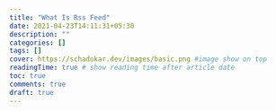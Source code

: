 ```yaml
---
title: "What Is Rss Feed"
date: 2021-04-23T14:11:31+05:30
description: ""
categories: []
tags: []
cover: https://schadokar.dev/images/basic.png #image show on top
readingTime: true # show reading time after article date
toc: true
comments: true
draft: true
---
```

